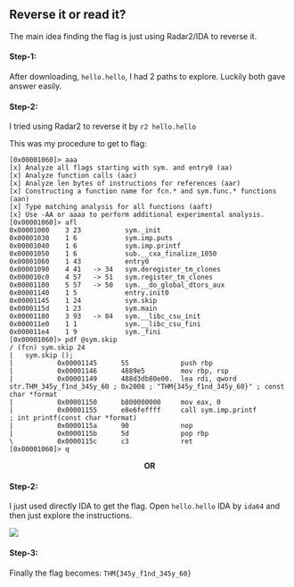 ## Reverse it or read it?
The main idea finding the flag is just using Radar2/IDA to reverse it.

#### Step-1:
After downloading, `hello.hello`, I had 2 paths to explore. Luckily both gave answer easily.

#### Step-2:
I tried using Radar2 to reverse it by `r2 hello.hello`

This was my procedure to get to flag:

```
[0x00001060]> aaa
[x] Analyze all flags starting with sym. and entry0 (aa)
[x] Analyze function calls (aac)
[x] Analyze len bytes of instructions for references (aar)
[x] Constructing a function name for fcn.* and sym.func.* functions (aan)
[x] Type matching analysis for all functions (aaft)
[x] Use -AA or aaaa to perform additional experimental analysis.
[0x00001060]> afl
0x00001000    3 23           sym._init
0x00001030    1 6            sym.imp.puts
0x00001040    1 6            sym.imp.printf
0x00001050    1 6            sub.__cxa_finalize_1050
0x00001060    1 43           entry0
0x00001090    4 41   -> 34   sym.deregister_tm_clones
0x000010c0    4 57   -> 51   sym.register_tm_clones
0x00001100    5 57   -> 50   sym.__do_global_dtors_aux
0x00001140    1 5            entry.init0
0x00001145    1 24           sym.skip
0x0000115d    1 23           sym.main
0x00001180    3 93   -> 84   sym.__libc_csu_init
0x000011e0    1 1            sym.__libc_csu_fini
0x000011e4    1 9            sym._fini
[0x00001060]> pdf @sym.skip
/ (fcn) sym.skip 24
|   sym.skip ();
|           0x00001145      55             push rbp
|           0x00001146      4889e5         mov rbp, rsp
|           0x00001149      488d3db80e00.  lea rdi, qword str.THM_345y_f1nd_345y_60 ; 0x2008 ; "THM{345y_f1nd_345y_60}" ; const char *format
|           0x00001150      b800000000     mov eax, 0
|           0x00001155      e8e6feffff     call sym.imp.printf         ; int printf(const char *format)
|           0x0000115a      90             nop
|           0x0000115b      5d             pop rbp
\           0x0000115c      c3             ret
[0x00001060]> q
```
<center>
<strong>OR</strong>
</center>

#### Step-2:
I just used directly IDA to get the flag. Open `hello.hello` IDA by `ida64` and then just explore the instructions.

<img src="Flag,png">


#### Step-3:
Finally the flag becomes:
`THM{345y_f1nd_345y_60}`